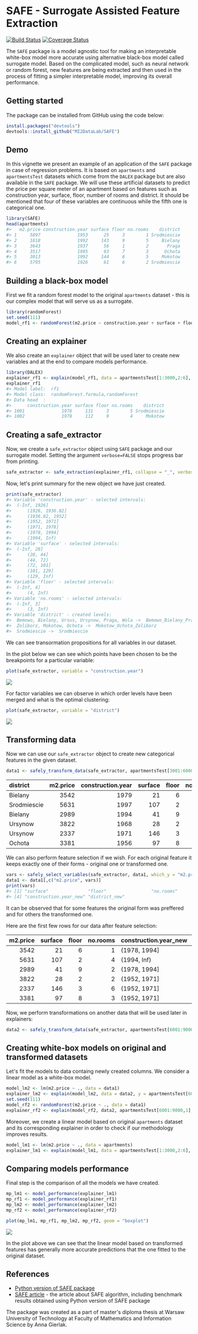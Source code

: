 
SAFE - Surrogate Assisted Feature Extraction
============================================

[![Build Status](https://travis-ci.org/MI2DataLab/SAFE.svg?branch=master)](https://travis-ci.org/MI2DataLab/SAFE) [![Coverage Status](https://codecov.io/gh/MI2DataLab/SAFE/branch/master/graph/badge.svg)](https://codecov.io/gh/MI2DataLab/SAFE)

The `SAFE` package is a model agnostic tool for making an interpretable white-box model more accurate using alternative black-box model called surrogate model. Based on the complicated model, such as neural network or random forest, new features are being extracted and then used in the process of fitting a simpler interpretable model, improving its overall performance.

Getting started
---------------

The package can be installed from GitHub using the code below:

``` r
install.packages("devtools")
devtools::install_github("MI2DataLab/SAFE")
```

Demo
----

In this vignette we present an example of an application of the `SAFE` package in case of regression problems. It is based on `apartments` and `apartmentsTest` datasets which come from the `DALEX` package but are also available in the `SAFE` package. We will use these artificial datasets to predict the price per square meter of an apartment based on features such as construction year, surface, floor, number of rooms and district. It should be mentioned that four of these variables are continuous while the fifth one is categorical one.

``` r
library(SAFE)
head(apartments)
#>   m2.price construction.year surface floor no.rooms    district
#> 1     5897              1953      25     3        1 Srodmiescie
#> 2     1818              1992     143     9        5     Bielany
#> 3     3643              1937      56     1        2       Praga
#> 4     3517              1995      93     7        3      Ochota
#> 5     3013              1992     144     6        5     Mokotow
#> 6     5795              1926      61     6        2 Srodmiescie
```

Building a black-box model
--------------------------

First we fit a random forest model to the original `apartments` dataset - this is our complex model that will serve us as a surrogate.

``` r
library(randomForest)
set.seed(111)
model_rf1 <- randomForest(m2.price ~ construction.year + surface + floor + no.rooms + district, data = apartments)
```

Creating an explainer
---------------------

We also create an `explainer` object that will be used later to create new variables and at the end to compare models performance.

``` r
library(DALEX)
explainer_rf1 <- explain(model_rf1, data = apartmentsTest[1:3000,2:6], y = apartmentsTest[1:3000,1], label = "rf1")
explainer_rf1
#> Model label:  rf1 
#> Model class:  randomForest.formula,randomForest 
#> Data head  :
#>      construction.year surface floor no.rooms    district
#> 1001              1976     131     3        5 Srodmiescie
#> 1002              1978     112     9        4     Mokotow
```

Creating a safe\_extractor
--------------------------

Now, we create a `safe_extractor` object using `SAFE` package and our surrogate model. Setting the argument `verbose=FALSE` stops progress bar from printing.

``` r
safe_extractor <- safe_extraction(explainer_rf1, collapse = "_", verbose = FALSE)
```

Now, let's print summary for the new object we have just created.

``` r
print(safe_extractor)
#> Variable 'construction.year' - selected intervals:
#>  (-Inf, 1926]
#>      (1926, 1936.82]
#>      (1936.82, 1952]
#>      (1952, 1971]
#>      (1971, 1978]
#>      (1978, 1994]
#>      (1994, Inf)
#> Variable 'surface' - selected intervals:
#>  (-Inf, 28]
#>      (28, 44]
#>      (44, 72]
#>      (72, 101]
#>      (101, 129]
#>      (129, Inf)
#> Variable 'floor' - selected intervals:
#>  (-Inf, 4]
#>      (4, Inf)
#> Variable 'no.rooms' - selected intervals:
#>  (-Inf, 3]
#>      (3, Inf)
#> Variable 'district' - created levels:
#>  Bemowo, Bielany, Ursus, Ursynow, Praga, Wola ->  Bemowo_Bielany_Praga_Ursus_Ursynow_Wola 
#>  Zoliborz, Mokotow, Ochota ->  Mokotow_Ochota_Zoliborz 
#>  Srodmiescie ->  Srodmiescie
```

We can see transormation propositions for all variables in our dataset.

In the plot below we can see which points have been chosen to be the breakpoints for a particular variable:

``` r
plot(safe_extractor, variable = "construction.year")
```

![](README_files/figure-markdown_github/unnamed-chunk-7-1.png)

For factor variables we can observe in which order levels have been merged and what is the optimal clustering:

``` r
plot(safe_extractor, variable = "district")
```

![](README_files/figure-markdown_github/unnamed-chunk-8-1.png)

Transforming data
-----------------

Now we can use our `safe_extractor` object to create new categorical features in the given dataset.

``` r
data1 <- safely_transform_data(safe_extractor, apartmentsTest[3001:6000,], verbose = FALSE)
```

| district    |  m2.price|  construction.year|  surface|  floor|  no.rooms| construction.year\_new | surface\_new | floor\_new | no.rooms\_new | district\_new                                |
|:------------|---------:|------------------:|--------:|------:|---------:|:-----------------------|:-------------|:-----------|:--------------|:---------------------------------------------|
| Bielany     |      3542|               1979|       21|      6|         1| (1978, 1994\]          | (-Inf, 28\]  | (4, Inf)   | (-Inf, 3\]    | Bemowo\_Bielany\_Praga\_Ursus\_Ursynow\_Wola |
| Srodmiescie |      5631|               1997|      107|      2|         4| (1994, Inf)            | (101, 129\]  | (-Inf, 4\] | (3, Inf)      | Srodmiescie                                  |
| Bielany     |      2989|               1994|       41|      9|         2| (1978, 1994\]          | (28, 44\]    | (4, Inf)   | (-Inf, 3\]    | Bemowo\_Bielany\_Praga\_Ursus\_Ursynow\_Wola |
| Ursynow     |      3822|               1968|       28|      2|         2| (1952, 1971\]          | (-Inf, 28\]  | (-Inf, 4\] | (-Inf, 3\]    | Bemowo\_Bielany\_Praga\_Ursus\_Ursynow\_Wola |
| Ursynow     |      2337|               1971|      146|      3|         6| (1952, 1971\]          | (129, Inf)   | (-Inf, 4\] | (3, Inf)      | Bemowo\_Bielany\_Praga\_Ursus\_Ursynow\_Wola |
| Ochota      |      3381|               1956|       97|      8|         3| (1952, 1971\]          | (72, 101\]   | (4, Inf)   | (-Inf, 3\]    | Mokotow\_Ochota\_Zoliborz                    |

We can also perform feature selection if we wish. For each original feature it keeps exactly one of their forms - original one or transformed one.

``` r
vars <- safely_select_variables(safe_extractor, data1, which_y = "m2.price", verbose = FALSE)
data1 <- data1[,c("m2.price", vars)]
print(vars)
#> [1] "surface"               "floor"                 "no.rooms"             
#> [4] "construction.year_new" "district_new"
```

It can be observed that for some features the original form was preffered and for others the transformed one.

Here are the first few rows for our data after feature selection:

|  m2.price|  surface|  floor|  no.rooms| construction.year\_new | district\_new                                |
|---------:|--------:|------:|---------:|:-----------------------|:---------------------------------------------|
|      3542|       21|      6|         1| (1978, 1994\]          | Bemowo\_Bielany\_Praga\_Ursus\_Ursynow\_Wola |
|      5631|      107|      2|         4| (1994, Inf)            | Srodmiescie                                  |
|      2989|       41|      9|         2| (1978, 1994\]          | Bemowo\_Bielany\_Praga\_Ursus\_Ursynow\_Wola |
|      3822|       28|      2|         2| (1952, 1971\]          | Bemowo\_Bielany\_Praga\_Ursus\_Ursynow\_Wola |
|      2337|      146|      3|         6| (1952, 1971\]          | Bemowo\_Bielany\_Praga\_Ursus\_Ursynow\_Wola |
|      3381|       97|      8|         3| (1952, 1971\]          | Mokotow\_Ochota\_Zoliborz                    |

Now, we perform transformations on another data that will be used later in explainers:

``` r
data2 <- safely_transform_data(safe_extractor, apartmentsTest[6001:9000,], verbose = FALSE)[,c("m2.price", vars)]
```

Creating white-box models on original and transformed datasets
--------------------------------------------------------------

Let's fit the models to data containg newly created columns. We consider a linear model as a white-box model.

``` r
model_lm2 <- lm(m2.price ~ ., data = data1)
explainer_lm2 <- explain(model_lm2, data = data2, y = apartmentsTest[6001:9000,1], label = "lm2")
set.seed(111)
model_rf2 <- randomForest(m2.price ~ ., data = data1)
explainer_rf2 <- explain(model_rf2, data2, apartmentsTest[6001:9000,1], label = "rf2")
```

Moreover, we create a linear model based on original `apartments` dataset and its corresponding explainer in order to check if our methodology improves results.

``` r
model_lm1 <- lm(m2.price ~ ., data = apartments)
explainer_lm1 <- explain(model_lm1, data = apartmentsTest[1:3000,2:6], y = apartmentsTest[1:3000,1], label = "lm1")
```

Comparing models performance
----------------------------

Final step is the comparison of all the models we have created.

``` r
mp_lm1 <- model_performance(explainer_lm1)
mp_rf1 <- model_performance(explainer_rf1)
mp_lm2 <- model_performance(explainer_lm2)
mp_rf2 <- model_performance(explainer_rf2)
```

``` r
plot(mp_lm1, mp_rf1, mp_lm2, mp_rf2, geom = "boxplot")
```

![](README_files/figure-markdown_github/unnamed-chunk-17-1.png)

In the plot above we can see that the linear model based on transformed features has generally more accurate predictions that the one fitted to the original dataset.

References
----------

-   [Python version of SAFE package](https://github.com/ModelOriented/SAFE)
-   [SAFE article](https://arxiv.org/abs/1902.11035) - the article about SAFE algorithm, including benchmark results obtained using Python version of SAFE package

The package was created as a part of master's diploma thesis at Warsaw University of Technology at Faculty of Mathematics and Information Science by Anna Gierlak.
